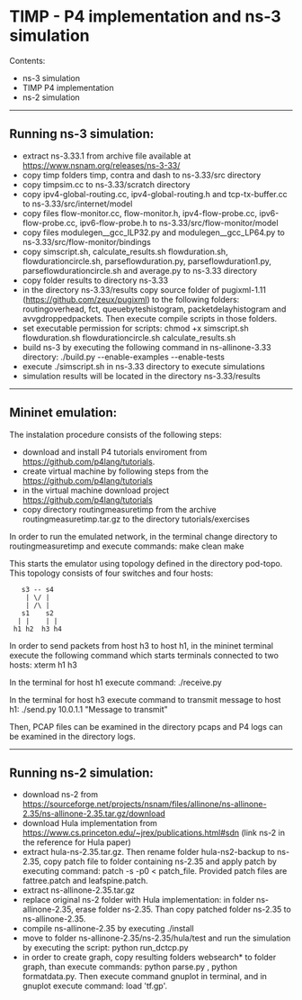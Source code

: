 
# TIMP - P4 implementation and ns-3 simulation

Contents:
- ns-3 simulation
- TIMP P4 implementation
- ns-2 simulation

---------------------------
Running ns-3 simulation:
---------------------------

- extract ns-3.33.1 from archive file available at https://www.nsnam.org/releases/ns-3-33/
- copy timp folders timp, contra and dash to ns-3.33/src directory
- copy timpsim.cc to ns-3.33/scratch directory
- copy ipv4-global-routing.cc, ipv4-global-routing.h and tcp-tx-buffer.cc to ns-3.33/src/internet/model
- copy files flow-monitor.cc, flow-monitor.h, ipv4-flow-probe.cc, ipv6-flow-probe.cc, ipv6-flow-probe.h to ns-3.33/src/flow-monitor/model
- copy files modulegen__gcc_ILP32.py and modulegen__gcc_LP64.py to ns-3.33/src/flow-monitor/bindings
- copy simscript.sh, calculate_results.sh flowduration.sh, flowdurationcircle.sh, parseflowduration.py, parseflowduration1.py, parseflowdurationcircle.sh and average.py to ns-3.33 directory
- copy folder results to directory ns-3.33
- in the directory ns-3.33/results copy source folder of pugixml-1.11 (https://github.com/zeux/pugixml) to the following folders: routingoverhead, fct, queuebyteshistogram, packetdelayhistogram and avvgdroppedpackets. Then execute compile scripts in those folders.
- set executable permission for scripts: chmod +x simscript.sh flowduration.sh flowdurationcircle.sh calculate_results.sh
- build ns-3 by executing the following command in ns-allinone-3.33 directory: ./build.py --enable-examples --enable-tests
- execute ./simscript.sh in ns-3.33 directory to execute simulations 
- simulation results will be located in the directory ns-3.33/results

---------------------------
Mininet emulation:
---------------------------

The instalation procedure consists of the following steps:

- download and install P4 tutorials enviroment from https://github.com/p4lang/tutorials.
- create virtual machine by following steps from the https://github.com/p4lang/tutorials
- in the virtual machine download project https://github.com/p4lang/tutorials
- copy directory routingmeasuretimp from the archive routingmeasuretimp.tar.gz to the directory tutorials/exercises

In order to run the emulated network, in the terminal change directory to routingmeasuretimp and execute commands:
make clean
make

This starts the emulator using topology defined in the directory pod-topo. This topology consists of four switches and four hosts:

       s3 -- s4
        | \/ | 
        | /\ |
       s1    s2
      | |    | |
     h1 h2  h3 h4

In order to send packets from host h3 to host h1, in the mininet terminal execute the following command which starts terminals connected to two hosts: 
xterm h1 h3

In the terminal for host h1 execute command:
./receive.py

In the terminal for host h3 execute command to transmit message to host h1:
./send.py 10.0.1.1 "Message to transmit"

Then, PCAP files can be examined in the directory pcaps and P4 logs can be examined in the directory logs.

---------------------------
Running ns-2 simulation:
---------------------------

- download ns-2 from https://sourceforge.net/projects/nsnam/files/allinone/ns-allinone-2.35/ns-allinone-2.35.tar.gz/download
- download Hula implementation from https://www.cs.princeton.edu/~jrex/publications.html#sdn  (link ns-2 in the reference for Hula paper)
- extract hula-ns-2.35.tar.gz. Then rename folder hula-ns2-backup to ns-2.35, copy patch file to folder containing ns-2.35 and apply patch by executing command: patch -s -p0 < patch_file. Provided patch files are fattree.patch and leafspine.patch.
- extract ns-allinone-2.35.tar.gz
- replace original ns-2 folder with Hula implementation: in folder ns-allinone-2.35, erase folder ns-2.35. Than copy patched folder ns-2.35 to ns-allinone-2.35.
- compile ns-allinone-2.35 by executing ./install
- move to folder ns-allinone-2.35/ns-2.35/hula/test and run the simulation by executing the script: python run_dctcp.py
- in order to create graph, copy resulting folders websearch* to folder graph, than execute commands: python parse.py , python formatdata.py. Then execute command gnuplot in terminal, and in gnuplot execute command: load 'tf.gp'. 

